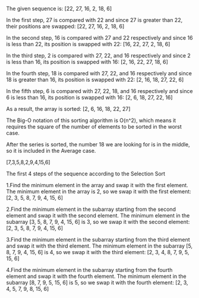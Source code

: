 The given sequence is: [22, 27, 16, 2, 18, 6]

In the first step, 27 is compared with 22 and since 27 is greater than 22, their positions are swapped: [22, 27, 16, 2, 18, 6]

In the second step, 16 is compared with 27 and 22 respectively and since 16 is less than 22, its position is swapped with 22: [16, 22, 27, 2, 18, 6]

In the third step, 2 is compared with 27, 22, and 16 respectively and since 2 is less than 16, its position is swapped with 16: [2, 16, 22, 27, 18, 6]

In the fourth step, 18 is compared with 27, 22, and 16 respectively and since 18 is greater than 16, its position is swapped with 22: [2, 16, 18, 27, 22, 6]

In the fifth step, 6 is compared with 27, 22, 18, and 16 respectively and since 6 is less than 16, its position is swapped with 16: [2, 6, 18, 27, 22, 16]

As a result, the array is sorted: [2, 6, 16, 18, 22, 27]

The Big-O notation of this sorting algorithm is O(n^2), which means it requires the square of the number of elements to be sorted in the worst case.



After the series is sorted, the number 18 we are looking for is in the middle, so it is included in the Average case.


[7,3,5,8,2,9,4,15,6] 

The first 4 steps of the sequence according to the Selection Sort

1.Find the minimum element in the array and swap it with the first element. The minimum element in the array is 2, so we swap it with the first element: [2, 3, 5, 8, 7, 9, 4, 15, 6]

2.Find the minimum element in the subarray starting from the second element and swap it with the second element. The minimum element in the subarray [3, 5, 8, 7, 9, 4, 15, 6] is 3, so we swap it with the second element: [2, 3, 5, 8, 7, 9, 4, 15, 6]

3.Find the minimum element in the subarray starting from the third element and swap it with the third element. The minimum element in the subarray [5, 8, 7, 9, 4, 15, 6] is 4, so we swap it with the third element: [2, 3, 4, 8, 7, 9, 5, 15, 6]

4.Find the minimum element in the subarray starting from the fourth element and swap it with the fourth element. The minimum element in the subarray [8, 7, 9, 5, 15, 6] is 5, so we swap it with the fourth element: [2, 3, 4, 5, 7, 9, 8, 15, 6]